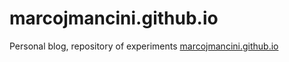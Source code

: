 # marcojmancini.github.io
Personal blog, repository of experiments   [marcojmancini.github.io](https://marcojmancini.github.io)
